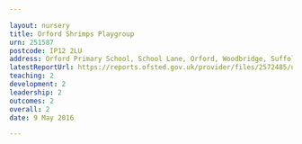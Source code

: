 ```yaml
---

layout: nursery
title: Orford Shrimps Playgroup
urn: 251587
postcode: IP12 2LU
address: Orford Primary School, School Lane, Orford, Woodbridge, Suffolk, IP12 2LU
latestReportUrl: https://reports.ofsted.gov.uk/provider/files/2572485/urn/251587.pdf
teaching: 2
development: 2
leadership: 2
outcomes: 2
overall: 2
date: 9 May 2016

---
```

